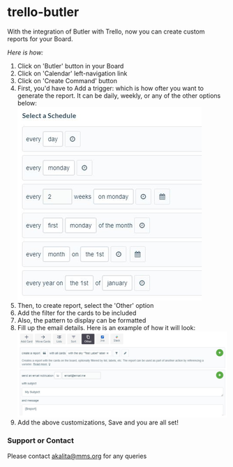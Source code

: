 # trello-butler

With the integration of Butler with Trello, now you can create custom reports for your Board.

_Here is how:_
1. Click on 'Butler' button in your Board
2. Click on 'Calendar' left-navigation link
3. Click on 'Create Command' button
4. First, you'd have to Add a trigger: which is how ofter you want to generate the report. It can be daily, weekly, or any of the other options below:  
![Schedule](select_schedule.JPG)
5. Then, to create report, select the 'Other' option
6. Add the filter for the cards to be included
7. Also, the pattern to display can be formatted
8. Fill up the email details. Here is an example of how it will look:  
![Customize Report](customize_report.JPG)
9. Add the above customizations, Save and you are all set! 


### Support or Contact
Please contact [akalita@mms.org](mailto:akalita@mms.org) for any queries
